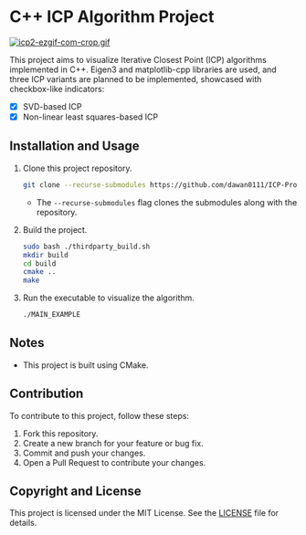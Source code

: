 # C++ ICP Algorithm Project
[![icp2-ezgif-com-crop.gif](https://i.postimg.cc/8CdVKhGx/icp2-ezgif-com-crop.gif)](https://postimg.cc/McG4XfvY)

This project aims to visualize Iterative Closest Point (ICP) algorithms implemented in C++. Eigen3 and matplotlib-cpp libraries are used, and three ICP variants are planned to be implemented, showcased with checkbox-like indicators:

- [x] SVD-based ICP
- [x] Non-linear least squares-based ICP

## Installation and Usage

1. Clone this project repository.
    ```bash
    git clone --recurse-submodules https://github.com/dawan0111/ICP-Project.git
    ```
    - The `--recurse-submodules` flag clones the submodules along with the repository.

2. Build the project.
    ```bash
    sudo bash ./thirdparty_build.sh
    mkdir build
    cd build
    cmake ..
    make
    ```

3. Run the executable to visualize the algorithm.
    ```bash
    ./MAIN_EXAMPLE
    ```

## Notes
- This project is built using CMake.

## Contribution

To contribute to this project, follow these steps:

1. Fork this repository.
2. Create a new branch for your feature or bug fix.
3. Commit and push your changes.
4. Open a Pull Request to contribute your changes.

## Copyright and License

This project is licensed under the MIT License. See the [LICENSE](LICENSE) file for details.